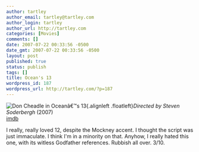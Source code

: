 ```yaml
---
author: tartley
author_email: tartley@tartley.com
author_login: tartley
author_url: http://tartley.com
categories: [Movies]
comments: []
date: 2007-07-22 00:33:56 -0500
date_gmt: 2007-07-22 00:33:56 -0500
layout: post
published: true
status: publish
tags: []
title: Ocean's 13
wordpress_id: 187
wordpress_url: http://tartley.com/?p=187
---
```


![Don Cheadle in Oceanâ€™s
13](/assets/2007/07/oceans13.jpg){.alignleft
.floatleft}*Directed by Steven Soderbergh* (2007)\
[imdb](http://imdb.com/title/tt0496806/)

I really, really loved 12, despite the Mockney accent. I thought the
script was just immaculate. I think I'm in a minority on that. Anyhow, I
really hated this one, with its witless Godfather references. Rubbish
all over. 3/10.
